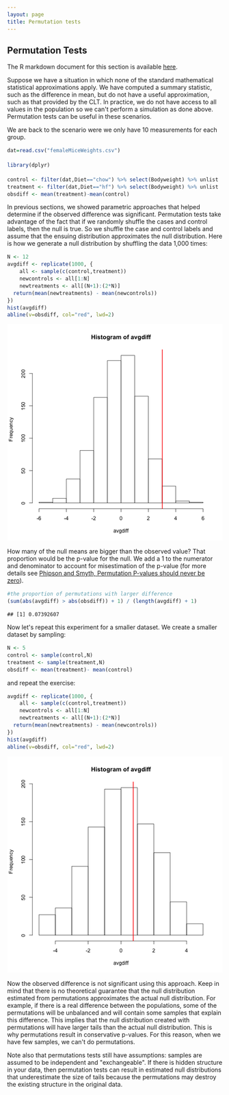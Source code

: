 ```yaml
---
layout: page
title: Permutation tests
---
```






## Permutation Tests

The R markdown document for this section is available [here](https://github.com/genomicsclass/labs/tree/master/inference/permutation_tests.Rmd).

Suppose we have a situation in which none of the standard mathematical statistical approximations apply. We have computed a summary statistic, such as the difference in mean, but do not have a useful approximation, such as that provided by the CLT. In practice, we do not have access to all values in the population so we can't perform a simulation as done above. Permutation tests can be useful in these scenarios. 

We are back to the scenario were we only have 10 measurements for each group.


```r
dat=read.csv("femaleMiceWeights.csv")

library(dplyr)

control <- filter(dat,Diet=="chow") %>% select(Bodyweight) %>% unlist
treatment <- filter(dat,Diet=="hf") %>% select(Bodyweight) %>% unlist
obsdiff <- mean(treatment)-mean(control)
```

In previous sections, we showed parametric approaches that helped determine if the observed difference was significant. Permutation tests take advantage of the fact that if we randomly shuffle the cases and control labels, then the null is true. So we shuffle the case and control labels and assume that the ensuing distribution approximates the null distribution. Here is how we generate a null distribution by shuffling the data 1,000 times:


```r
N <- 12
avgdiff <- replicate(1000, {
    all <- sample(c(control,treatment))
    newcontrols <- all[1:N]
    newtreatments <- all[(N+1):(2*N)]
  return(mean(newtreatments) - mean(newcontrols))
})
hist(avgdiff)
abline(v=obsdiff, col="red", lwd=2)
```

![Histogram of difference between averages from permutations. Vertical line shows the observed difference.](images/R/permutation_tests-tmp-diff_hist-1.png) 

How many of the null means are bigger than the observed value? That
proportion would be the p-value for the null. We add a 1 to the
numerator and denominator to account for misestimation of the p-value
(for more details see
[Phipson and Smyth, Permutation P-values should never be zero](http://www.ncbi.nlm.nih.gov/pubmed/21044043)).


```r
#the proportion of permutations with larger difference
(sum(abs(avgdiff) > abs(obsdiff)) + 1) / (length(avgdiff) + 1)
```

```
## [1] 0.07392607
```

Now let's repeat this experiment for a smaller dataset. We create a smaller dataset by sampling:


```r
N <- 5
control <- sample(control,N)
treatment <- sample(treatment,N)
obsdiff <- mean(treatment)- mean(control)
```
and repeat the exercise:



```r
avgdiff <- replicate(1000, {
    all <- sample(c(control,treatment))
    newcontrols <- all[1:N]
    newtreatments <- all[(N+1):(2*N)]
  return(mean(newtreatments) - mean(newcontrols))
})
hist(avgdiff)
abline(v=obsdiff, col="red", lwd=2)
```

![Histogram of difference between averages from permutations for smaller sample size. Vertical line shows the observed difference.](images/R/permutation_tests-tmp-diff_hist_N50-1.png) 

Now the observed difference is not significant using this approach. Keep in mind that there is no theoretical guarantee that the null distribution estimated from permutations approximates the actual null distribution. For example, if there is a real difference between the populations, some of the permutations will be unbalanced and will contain some samples that explain this difference. This implies that the null distribution created with permutations will have larger tails than the actual null distribution. This is why permutations result in conservative p-values. For this reason, when we have few samples, we can't do permutations. 

Note also that permutations tests still have assumptions: samples are
assumed to be independent and "exchangeable". If there is hidden
structure in your data, then permutation tests can result in estimated
null distributions that underestimate the size of tails because the
permutations may destroy the existing structure in the original data. 
 
